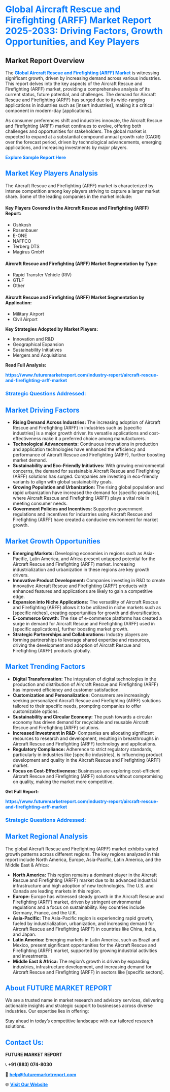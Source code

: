 <h1 style="color: #007BFF;">Global Aircraft Rescue and Firefighting (ARFF) Market Report 2025-2033: Driving Factors, Growth Opportunities, and Key Players</h1>

<section id="overview">
<h2>Market Report Overview</h2>
<p>The <a href="https://www.futuremarketreport.com/industry-report/aircraft-rescue-and-firefighting-arff-market" style="color: #007BFF; text-decoration: none;"><strong>Global Aircraft Rescue and Firefighting (ARFF) Market</strong></a> is witnessing significant growth, driven by increasing demand across various industries. This report delves into the key aspects of the Aircraft Rescue and Firefighting (ARFF) market, providing a comprehensive analysis of its current status, future potential, and challenges. The demand for Aircraft Rescue and Firefighting (ARFF) has surged due to its wide-ranging applications in industries such as [insert industries], making it a critical component in modern-day [applications].</p>
<p>As consumer preferences shift and industries innovate, the Aircraft Rescue and Firefighting (ARFF) market continues to evolve, offering both challenges and opportunities for stakeholders. The global market is expected to expand at a substantial compound annual growth rate (CAGR) over the forecast period, driven by technological advancements, emerging applications, and increasing investments by major players.</p>
</section>

<section id="overview">
<p><a href="https://www.futuremarketreport.com/request-sample/reportId=57220" style="color: #007BFF; text-decoration: none;"><strong>Explore Sample Report Here</strong></a></p>
</section>

<section id="key-players">
<h2 style="color: #007BFF;">Market Key Players Analysis</h2>
<p>The Aircraft Rescue and Firefighting (ARFF) market is characterized by intense competition among key players striving to capture a larger market share. Some of the leading companies in the market include:</p>
<h4>Key Players Covered in the Aircraft Rescue and Firefighting (ARFF) Report:</h4>
<ul><li>Oshkosh</li><li>Rosenbauer</li><li>E-ONE</li><li>NAFFCO</li><li>Terberg DTS</li><li>Magirus GmbH</li></ul>
<h4>Aircraft Rescue and Firefighting (ARFF) Market Segmentation by Type:</h4>
<ul><li>Rapid Transfer Vehicle (RIV)</li><li>GTLF</li><li>Other</li></ul>

<h4>Aircraft Rescue and Firefighting (ARFF) Market Segmentation by Application:</h4>
<ul><li>Military Airport</li><li>Civil Airport</li></ul>
<p><strong>Key Strategies Adopted by Market Players:</strong></p>
<ul>
<li>Innovation and R&D</li>
<li>Geographical Expansion</li>
<li>Sustainability Initiatives</li>
<li>Mergers and Acquisitions</li>
</ul>
</section>

<section>
<p><strong>Read Full Analysis: </strong></p><a href="https://www.futuremarketreport.com/industry-report/aircraft-rescue-and-firefighting-arff-market" style="color: #007BFF; text-decoration: none;"><strong>https://www.futuremarketreport.com/industry-report/aircraft-rescue-and-firefighting-arff-market</strong></a>
<h3 style="color: #007BFF;">Strategic Questions Addressed:</h3>
</section>

<section id="driving-factors">
<h2 style="color: #007BFF;">Market Driving Factors</h2>
<ul>
<li><strong>Rising Demand Across Industries:</strong> The increasing adoption of Aircraft Rescue and Firefighting (ARFF) in industries such as [specific industries] is a major growth driver. Its versatile applications and cost-effectiveness make it a preferred choice among manufacturers.</li>
<li><strong>Technological Advancements:</strong> Continuous innovations in production and application technologies have enhanced the efficiency and performance of Aircraft Rescue and Firefighting (ARFF), further boosting market demand.</li>
<li><strong>Sustainability and Eco-Friendly Initiatives:</strong> With growing environmental concerns, the demand for sustainable Aircraft Rescue and Firefighting (ARFF) solutions has surged. Companies are investing in eco-friendly variants to align with global sustainability goals.</li>
<li><strong>Growing Population and Urbanization:</strong> The rising global population and rapid urbanization have increased the demand for [specific products], where Aircraft Rescue and Firefighting (ARFF) plays a vital role in meeting consumer needs.</li>
<li><strong>Government Policies and Incentives:</strong> Supportive government regulations and incentives for industries using Aircraft Rescue and Firefighting (ARFF) have created a conducive environment for market growth.</li>
</ul>
</section>

<section id="growth-opportunities">
<h2 style="color: #007BFF;">Market Growth Opportunities</h2>
<ul>
<li><strong>Emerging Markets:</strong> Developing economies in regions such as Asia-Pacific, Latin America, and Africa present untapped potential for the Aircraft Rescue and Firefighting (ARFF) market. Increasing industrialization and urbanization in these regions are key growth drivers.</li>
<li><strong>Innovative Product Development:</strong> Companies investing in R&D to create innovative Aircraft Rescue and Firefighting (ARFF) products with enhanced features and applications are likely to gain a competitive edge.</li>
<li><strong>Expansion into Niche Applications:</strong> The versatility of Aircraft Rescue and Firefighting (ARFF) allows it to be utilized in niche markets such as [specific niches], creating opportunities for growth and diversification.</li>
<li><strong>E-commerce Growth:</strong> The rise of e-commerce platforms has created a surge in demand for Aircraft Rescue and Firefighting (ARFF) used in [specific applications], further boosting market growth.</li>
<li><strong>Strategic Partnerships and Collaborations:</strong> Industry players are forming partnerships to leverage shared expertise and resources, driving the development and adoption of Aircraft Rescue and Firefighting (ARFF) products globally.</li>
</ul>
</section>

<section id="trending-factors">
<h2 style="color: #007BFF;">Market Trending Factors</h2>
<ul>
<li><strong>Digital Transformation:</strong> The integration of digital technologies in the production and distribution of Aircraft Rescue and Firefighting (ARFF) has improved efficiency and customer satisfaction.</li>
<li><strong>Customization and Personalization:</strong> Consumers are increasingly seeking personalized Aircraft Rescue and Firefighting (ARFF) solutions tailored to their specific needs, prompting companies to offer customizable options.</li>
<li><strong>Sustainability and Circular Economy:</strong> The push towards a circular economy has driven demand for recyclable and reusable Aircraft Rescue and Firefighting (ARFF) solutions.</li>
<li><strong>Increased Investment in R&D:</strong> Companies are allocating significant resources to research and development, resulting in breakthroughs in Aircraft Rescue and Firefighting (ARFF) technology and applications.</li>
<li><strong>Regulatory Compliance:</strong> Adherence to strict regulatory standards, particularly in industries like [specific industries], is influencing product development and quality in the Aircraft Rescue and Firefighting (ARFF) market.</li>
<li><strong>Focus on Cost-Effectiveness:</strong> Businesses are exploring cost-efficient Aircraft Rescue and Firefighting (ARFF) solutions without compromising on quality, making the market more competitive.</li>
</ul>
</section>

<section>
<p><strong>Get Full Report: </strong></p><a href="https://www.futuremarketreport.com/industry-report/aircraft-rescue-and-firefighting-arff-market" style="color: #007BFF; text-decoration: none;"><strong>https://www.futuremarketreport.com/industry-report/aircraft-rescue-and-firefighting-arff-market</strong></a>
<h3 style="color: #007BFF;">Strategic Questions Addressed:</h3>
</section>


<section id="regional-analysis">
<h2 style="color: #007BFF;">Market Regional Analysis</h2>
<p>The global Aircraft Rescue and Firefighting (ARFF) market exhibits varied growth patterns across different regions. The key regions analyzed in this report include North America, Europe, Asia-Pacific, Latin America, and the Middle East & Africa:</p>
<ul>
<li><strong>North America:</strong> This region remains a dominant player in the Aircraft Rescue and Firefighting (ARFF) market due to its advanced industrial infrastructure and high adoption of new technologies. The U.S. and Canada are leading markets in this region.</li>
<li><strong>Europe:</strong> Europe has witnessed steady growth in the Aircraft Rescue and Firefighting (ARFF) market, driven by stringent environmental regulations and a focus on sustainability. Key countries include Germany, France, and the U.K.</li>
<li><strong>Asia-Pacific:</strong> The Asia-Pacific region is experiencing rapid growth, fueled by industrialization, urbanization, and increasing demand for Aircraft Rescue and Firefighting (ARFF) in countries like China, India, and Japan.</li>
<li><strong>Latin America:</strong> Emerging markets in Latin America, such as Brazil and Mexico, present significant opportunities for the Aircraft Rescue and Firefighting (ARFF) market, supported by growing industrial activities and investments.</li>
<li><strong>Middle East & Africa:</strong> The region’s growth is driven by expanding industries, infrastructure development, and increasing demand for Aircraft Rescue and Firefighting (ARFF) in sectors like [specific sectors].</li>
</ul>
</section>

<footer>
<h2 style="color: #007BFF;">About FUTURE MARKET REPORT</h2>
<p>We are a trusted name in market research and advisory services, delivering actionable insights and strategic support to businesses across diverse industries. Our expertise lies in offering:</p>

<p>Stay ahead in today’s competitive landscape with our tailored research solutions.</p>

<h2 style="color: #007BFF;">Contact Us:</h2>
<p><strong>FUTURE MARKET REPORT</strong></p>
<p>📞 <strong>+91 (883) 074-8030</strong></p>
<p>📧 <strong><a href="mailto:help@futuremarketreport.com" style="color: #007BFF;">help@futuremarketreport.com</a></strong></p>
<p>🌐 <strong><a href="https://www.futuremarketreport.com/" style="color: #007BFF;">Visit Our Website</a></strong></p>
</footer>